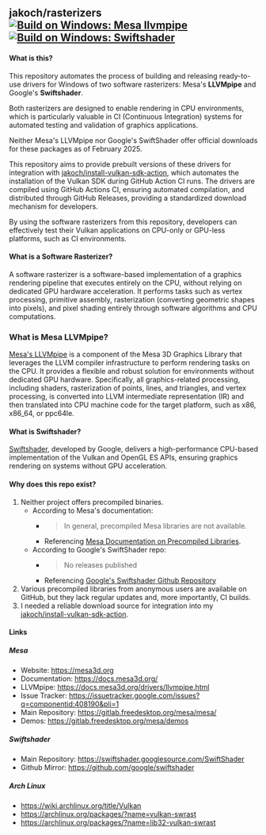## jakoch/rasterizers [![Build on Windows: Mesa llvmpipe](https://github.com/jakoch/rasterizers/actions/workflows/build-mesa.yml/badge.svg?branch=main)](https://github.com/jakoch/rasterizers/actions/workflows/build-mesa.yml) [![Build on Windows: Swiftshader](https://github.com/jakoch/rasterizers/actions/workflows/build-swiftshader.yml/badge.svg?branch=main)](https://github.com/jakoch/rasterizers/actions/workflows/build-swiftshader.yml)

#### What is this?

This repository automates the process of building and releasing ready-to-use
drivers for Windows of two software rasterizers: Mesa's **LLVMpipe** and
Google's **Swiftshader**.

Both rasterizers are designed to enable rendering in CPU environments,
which is particularly valuable in CI (Continuous Integration) systems for
automated testing and validation of graphics applications.

Neither Mesa's LLVMpipe nor Google's SwiftShader offer official downloads for
these packages as of February 2025.

This repository aims to provide prebuilt versions of these drivers for integration with
[jakoch/install-vulkan-sdk-action](https://github.com/jakoch/install-vulkan-sdk-action),
which automates the installation of the Vulkan SDK during GitHub Action CI runs.
The drivers are compiled using GitHub Actions CI, ensuring automated compilation,
and distributed through GitHub Releases, providing a standardized download
mechanism for developers.

By using the software rasterizers from this repository, developers can
effectively test their Vulkan applications on CPU-only or GPU-less platforms,
such as CI environments.

#### What is a Software Rasterizer?

A software rasterizer is a software-based implementation of a graphics
rendering pipeline that executes entirely on the CPU, without relying on
dedicated GPU hardware acceleration. It performs tasks such as vertex
processing, primitive assembly, rasterization (converting geometric shapes
into pixels), and pixel shading entirely through software algorithms and
CPU computations.

### What is Mesa LLVMpipe?

[Mesa's LLVMpipe](https://docs.mesa3d.org/drivers/llvmpipe.html)  is a component
of the Mesa 3D Graphics Library that leverages the LLVM compiler infrastructure
to perform rendering tasks on the CPU. It provides a flexible and robust
solution for environments without dedicated GPU hardware. Specifically, all
graphics-related processing, including shaders, rasterization of points, lines,
and triangles, and vertex processing, is converted into LLVM intermediate
representation (IR) and then translated into CPU machine code for the target
platform, such as x86, x86_64, or ppc64le.

#### What is Swiftshader?

[Swiftshader](https://github.com/google/swiftshader), developed by Google,
delivers a high-performance CPU-based implementation of the Vulkan and
OpenGL ES APIs, ensuring graphics rendering on systems without GPU acceleration.

#### Why does this repo exist?

1. Neither project offers precompiled binaries.
   - According to Mesa's documentation:
      - > In general, precompiled Mesa libraries are not available.
      - Referencing [Mesa Documentation on Precompiled Libraries](https://docs.mesa3d.org/precompiled.html).
   - According to Google's SwiftShader repo:
      - > No releases published
      - Referencing [Google's Swiftshader Github Repository](https://github.com/google/swiftshader)
1. Various precompiled libraries from anonymous users are available on GitHub,
   but they lack regular updates and, more importantly, CI builds.
2. I needed a reliable download source for integration into my
   [jakoch/install-vulkan-sdk-action](https://github.com/jakoch/install-vulkan-sdk-action).

#### Links

##### Mesa

- Website: https://mesa3d.org
- Documentation: https://docs.mesa3d.org/
- LLVMpipe: https://docs.mesa3d.org/drivers/llvmpipe.html
- Issue Tracker: https://issuetracker.google.com/issues?q=componentid:408190&pli=1
- Main Repository: https://gitlab.freedesktop.org/mesa/mesa/
- Demos: https://gitlab.freedesktop.org/mesa/demos

##### Swiftshader

- Main Repository: https://swiftshader.googlesource.com/SwiftShader
- Github Mirror: https://github.com/google/swiftshader

##### Arch Linux

- https://wiki.archlinux.org/title/Vulkan
- https://archlinux.org/packages/?name=vulkan-swrast
- https://archlinux.org/packages/?name=lib32-vulkan-swrast
